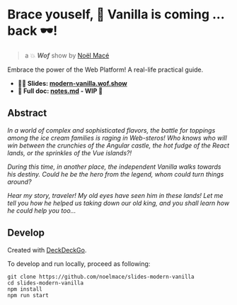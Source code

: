 # Brace youself, :icecream: Vanilla is coming ... back :dark_sunglasses:!

> a :collision: ***Wof*** show by [Noël Macé](https://twitter.com/noel_mace)

Embrace the power of the Web Platform! A real-life practical guide.

- **:man_teacher: Slides: [modern-vanilla.wof.show](https://modern-vanilla.wof.show)**
- **:book: Full doc: [notes.md](./src/notes.md) - WIP :construction:**

## Abstract

_In a world of complex and sophisticated flavors, the battle for toppings among the ice cream families is raging in Web-steros! Who knows who will win between the crunchies of the Angular castle, the hot fudge of the React lands, or the sprinkles of the Vue islands?!_

_During this time, in another place, the independent Vanilla walks towards his destiny. Could he be the hero from the legend, whom could turn things around?_

_Hear my story, traveler! My old eyes have seen him in these lands! Let me tell you how he helped us taking down our old king, and you shall learn how he could help you too..._

## Develop

Created with [DeckDeckGo].

To develop and run locally, proceed as following:

```
git clone https://github.com/noelmace/slides-modern-vanilla
cd slides-modern-vanilla
npm install
npm run start
```


[DeckDeckGo]: https://deckdeckgo.com
